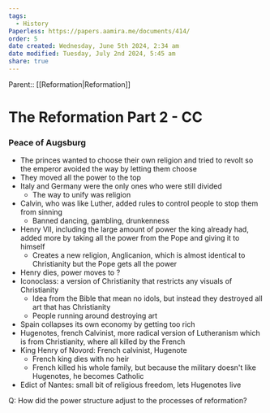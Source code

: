 ```yaml
---
tags:
  - History
Paperless: https://papers.aamira.me/documents/414/
order: 5
date created: Wednesday, June 5th 2024, 2:34 am
date modified: Tuesday, July 2nd 2024, 5:45 am
share: true
---
```


Parent:: [[Reformation|Reformation]]

# The Reformation Part 2 - CC

### Peace of Augsburg

- The princes wanted to choose their own religion and tried to revolt so the emperor avoided the way by letting them choose
- They moved all the power to the top
- Italy and Germany were the only ones who were still divided
  - The way to unify was religion
- Calvin, who was like Luther, added rules to control people to stop them from sinning
  - Banned dancing, gambling, drunkenness
- Henry VII, including the large amount of power the king already had, added more by taking all the power from the Pope and giving it to himself
  - Creates a new religion, Anglicanion, which is almost identical to Christianity but the Pope gets all the power
- Henry dies, power moves to ?
- Iconoclass: a version of Christianity that restricts any visuals of Christianity
  - Idea from the Bible that mean no idols, but instead they destroyed all art that has Christianity
  - People running around destroying art
- Spain collapses its own economy by getting too rich
- Hugenotes, french Calvinist, more radical version of Lutheranism which is from Christianity, where all killed by the French
- King Henry of Novord: French calvinist, Hugenote
  - French king dies with no heir
  - French killed his whole family, but because the military doesn't like Hugenotes, he becomes Catholic
- Edict of Nantes: small bit of religious freedom, lets Hugenotes live

Q: How did the power structure adjust to the processes of reformation?

